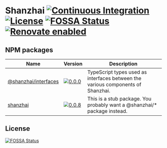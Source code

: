 # Shanzhai [![Continuous Integration](https://github.com/jameswilddev/shanzhai/workflows/Continuous%20Integration/badge.svg)](https://github.com/jameswilddev/shanzhai/actions) [![License](https://img.shields.io/github/license/jameswilddev/shanzhai.svg)](https://github.com/jameswilddev/shanzhai/blob/master/license) [![FOSSA Status](https://app.fossa.io/api/projects/git%2Bgithub.com%2Fjameswilddev%2Fshanzhai.svg?type=shield)](https://app.fossa.io/projects/git%2Bgithub.com%2Fjameswilddev%2Fshanzhai?ref=badge_shield) [![Renovate enabled](https://img.shields.io/badge/renovate-enabled-brightgreen.svg)](https://renovatebot.com/)

## NPM packages

Name                                         | Version                                                                                                               | Description                                                                    
-------------------------------------------- | --------------------------------------------------------------------------------------------------------------------- | -------------------------------------------------------------------------------
[@shanzhai/interfaces](@shanzhai/interfaces) | [![0.0.0](https://img.shields.io/npm/v/@shanzhai/interfaces.svg)](https://www.npmjs.com/package/@shanzhai/interfaces) | TypeScript types used as interfaces between the various components of Shanzhai.
[shanzhai](shanzhai)                         | [![0.0.8](https://img.shields.io/npm/v/shanzhai.svg)](https://www.npmjs.com/package/shanzhai)                         | This is a stub package.  You probably want a @shanzhai/* package instead.      

## License

[![FOSSA Status](https://app.fossa.io/api/projects/git%2Bgithub.com%2Fjameswilddev%2Fshanzhai.svg?type=large)](https://app.fossa.io/projects/git%2Bgithub.com%2Fjameswilddev%2Fshanzhai?ref=badge_large)
